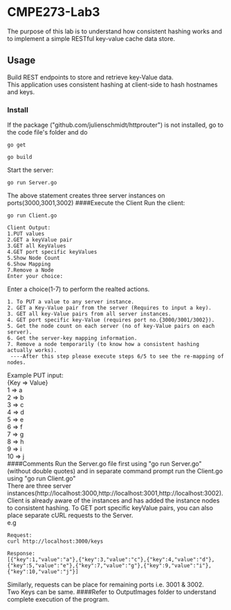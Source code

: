 # CMPE273-Lab3
The purpose of this lab is to understand how consistent hashing works and to implement a simple RESTful key-value cache data store.  

## Usage
Build REST endpoints to store and retrieve key-Value data.  
This application uses consistent hashing at client-side to hash hostnames and keys.  
### Install

If the package ("github.com/julienschmidt/httprouter") is not installed, go to the code file's folder and do  
```
go get 
```
```
go build

```
Start the  server:
```
go run Server.go
```
The above statement creates three server instances on ports(3000,3001,3002)
####Execute the Client
Run the client:
```
go run Client.go
```
```
Client Output:
1.PUT values  
2.GET a keyValue pair  
3.GET all KeyValues  
4.GET port specific keyValues  
5.Show Node Count  
6.Show Mapping  
7.Remove a Node  
Enter your choice:  
```
Enter a choice(1-7) to perform the realted actions.    
```
1. To PUT a value to any server instance.    
2. GET a Key-Value pair from the server (Requires to input a key).  
3. GET all key-Value pairs from all server instances.  
4. GET port specific key-Value (requires port no.{3000/3001/3002}).  
5. Get the node count on each server (no of key-Value pairs on each server).  
6. Get the server-key mapping information.   
7. Remove a node temporarily (to know how a consistent hashing actually works).  
 ----After this step please execute steps 6/5 to see the re-mapping of nodes.  
```
Example PUT input:  
{Key => Value}  
1 => a  
2 => b  
3 => c  
4 => d  
5 => e  
6 => f  
7 => g  
8 => h  
9 => i  
10 => j  
####Comments
Run the Server.go file first using "go run Server.go" (without double quotes) and in separate command prompt run the Client.go using "go run Client.go"  
There are three server instances(http://localhost:3000,http://localhost:3001,http://localhost:3002).  
Client is already aware of the instances and has added the instance nodes to consistent hashing.
To GET port specific keyValue pairs, you can also place separate cURL requests to the Server.  
e.g  
```
Request:
curl http://localhost:3000/keys
```
```
Response:
[{"key":1,"value":"a"},{"key":3,"value":"c"},{"key":4,"value":"d"},{"key":5,"value":"e"},{"key":7,"value":"g"},{"key":9,"value":"i"},{"key":10,"value":"j"}]
```  
Similarly, requests can be place for remaining ports i.e. 3001 & 3002.  
Two Keys can be same. 
####Refer to OutputImages folder to understand complete execution of the program.

